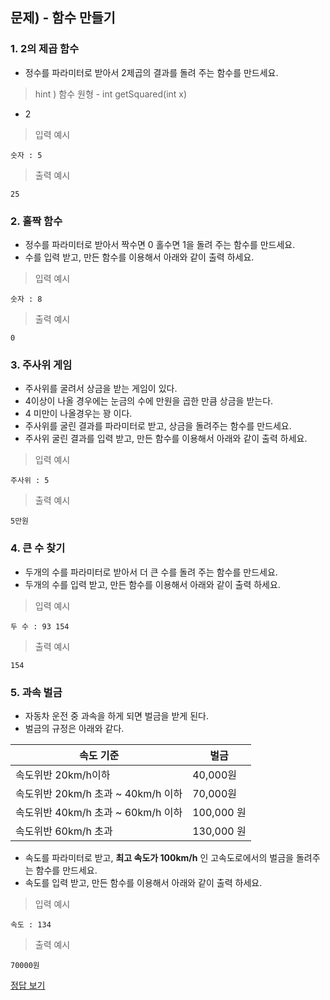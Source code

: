 ## 문제) - 함수 만들기

### 1. 2의 제곱 함수 
 
* 정수를 파라미터로 받아서 2제곱의 결과를 돌려 주는 함수를 만드세요.

> hint ) 함수 원형 - int getSquared(int x)

* 2

> 입력 예시

```
숫자 : 5
```

> 출력 예시 

```
25
```


### 2. 홀짝 함수
* 정수를 파라미터로 받아서 짝수면 0 홀수면 1을 돌려 주는 함수를 만드세요.
* 수를 입력 받고, 만든 함수를 이용해서 아래와 같이 출력 하세요.

> 입력 예시

```
숫자 : 8
```

> 출력 예시 

```
0
```

### 3. 주사위 게임
* 주사위를 굴려서 상금을 받는 게임이 있다. 
* 4이상이 나올 경우에는 눈금의 수에 만원을 곱한 만큼 상금을 받는다. 
* 4 미만이 나올경우는 꽝 이다. 
* 주사위를 굴린 결과를 파라미터로 받고, 상금을 돌려주는 함수를 만드세요.
* 주사위 굴린 결과를 입력 받고, 만든 함수를 이용해서 아래와 같이 출력 하세요.

> 입력 예시

```
주사위 : 5
```


> 출력 예시

```
5만원
```

### 4. 큰 수 찾기
* 두개의 수를 파라미터로 받아서 더 큰 수를 돌려 주는 함수를 만드세요. 
* 두개의 수를 입력 받고, 만든 함수를 이용해서 아래와 같이 출력 하세요. 

> 입력 예시

```
두 수 : 93 154
```

> 출력 예시

```
154
```

### 5. 과속 벌금
* 자동차 운전 중 과속을 하게 되면 벌금을 받게 된다. 
* 벌금의 규정은 아래와 같다. 

|  속도 기준| 벌금|
|----------------------------------------------|----------|
| 속도위반 20km/h이하                | 40,000원 |
| 속도위반 20km/h 초과 ~ 40km/h 이하 | 70,000원   |
| 속도위반 40km/h 초과 ~ 60km/h 이하 | 100,000 원 |
| 속도위반 60km/h 초과               | 130,000 원 |

* 속도를 파라미터로 받고, **최고 속도가 100km/h** 인 고속도로에서의 벌금을 돌려주는 함수를 만드세요. 
* 속도를 입력 받고, 만든 함수를 이용해서 아래와 같이 출력 하세요.

> 입력 예시

```
속도 : 134
```

> 출력 예시

```
70000원
```



[정답 보기](test00.c)


